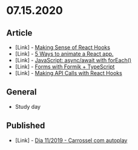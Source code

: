 # 07.15.2020

## Article

- \[Link\] - [Making Sense of React Hooks](https://medium.com/@dan_abramov/making-sense-of-react-hooks-fdbde8803889)
- \[Link\] - [5 Ways to animate a React app.](https://medium.com/@dmitrynozhenko/5-ways-to-animate-a-reactjs-app-in-2019-56eb9af6e3bf)
- \[Link\] - [JavaScript: async/await with forEach()](https://codeburst.io/javascript-async-await-with-foreach-b6ba62bbf404)
- \[Link\] - [Forms with Formik + TypeScript](https://medium.com/fotontech/forms-with-formik-typescript-d8154cc24f8a)
- \[Link\] - [Making API Calls with React Hooks](https://blog.bitsrc.io/making-api-calls-with-react-hooks-748ebfc7de8c)

## General

- Study day

## Published

- \[Link\] - [Dia 11/2019 - Carrossel com autoplay](https://nerdcalistenico.com.br/hemersonvianna/artigos/daysofcode/2019/dia-11-carrossel-com-autoplay/)
